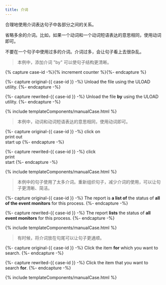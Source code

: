 ```yaml
---
title: 介词
---
```


合理地使用介词表达句子中各部分之间的关系。

省略多余的介词。比如，如果一个动词和一个动词短语表达的意思相同，使用动词即可。

不要在一个句子中使用过多的介词。介词过多，会让句子看上去很杂乱。

> 本例中，添加介词 "by" 可以使句子结构更清晰。

{% capture case-id -%}{% increment counter %}{%- endcapture %}

{%- capture original-{{ case-id }} -%}
Unload the file using the ULOAD utility.
{%- endcapture -%}

{%- capture rewrited-{{ case-id }} -%}
Unload the file **by** using the ULOAD utility.
{%- endcapture -%}

{% include templateComponents/manualCase.html %}

> 本例中，动词和动词短语表达的意思相同，使用动词即可。

{%- capture original-{{ case-id }} -%}
click on  
print out  
start up
{%- endcapture -%}

{%- capture rewrited-{{ case-id }} -%}
click  
print  
start
{%- endcapture -%}

{% include templateComponents/manualCase.html %}

> 本例中的句子使用了太多介词。重新组织句子，减少介词的使用，可以让句子更清晰、简洁。

{%- capture original-{{ case-id }} -%}
The report is **a list of** the status of **all of the event monitors** for this process.
{%- endcapture -%}

{%- capture rewrited-{{ case-id }} -%}
The report **lists** the status of **all event monitors** for this process.
{%- endcapture -%}

{% include templateComponents/manualCase.html %}

> 有时候，将介词放在句尾可以让句子更通顺。

{%- capture original-{{ case-id }} -%}
Click the item **for** which you want to search.
{%- endcapture -%}

{%- capture rewrited-{{ case-id }} -%}
Click the item that you want to search **for**.
{%- endcapture -%}

{% include templateComponents/manualCase.html %}

